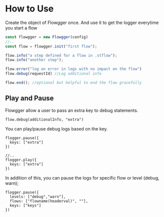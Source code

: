 # How to Use

Create the object of Flowgger once. And use it to get the logger everytime you start a flow

```js
const flowgger = new Flowgger(config)
//..
const flow = flowgger.init("first flow");

flow.info("a step defined for a flow in .stflow");
flow.info("another step");

flow.error("log an error in logs with no impact on the flow")
flow.debug(requestId) //Log additional info

flow.end(); //optional but helpful to end the flow gracefully
```

## Play and Pause

Flowgger allow a user to pass an extra key to debug statements.
```
flow.debug(additionalInfo, "extra")
```

You can play/pause debug logs based on the key.
```
flogger.pause({
  keys: ["extra"]
})

//..
flogger.play({
  keys: ["extra"]
})
```

In addition of this, you can pause the logs for specific flow or level (debug, warn);

```
flogger.pause({
  levels: ["debug","warn"],
  flows: ["flowname(headerval)", ""],
  keys: ["keys"]
})
```